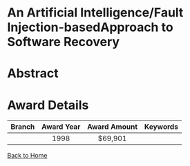 
An Artificial Intelligence/Fault Injection-basedApproach to Software Recovery
=============================================================================

# Abstract


  

# Award Details

|Branch|Award Year|Award Amount|Keywords|
| :---: | :---: | :---: | :---: |
||1998|$69,901||
  
  


[Back to Home](https://github.com/chrischow/dod_sbir_awards#881)